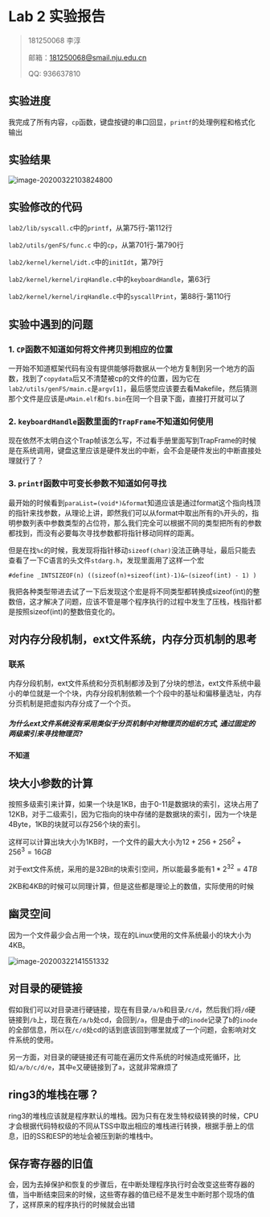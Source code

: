 # Lab 2 实验报告

> 181250068 李淳
>
> 邮箱：181250068@smail.nju.edu.cn
>
> QQ: 936637810

## 实验进度

我完成了所有内容，`cp`函数，键盘按键的串口回显，`printf`的处理例程和格式化输出

## 实验结果

![image-20200322103824800](C:\Users\P君\AppData\Roaming\Typora\typora-user-images\image-20200322103824800.png)

## 实验修改的代码

`lab2/lib/syscall.c`中的`printf`，从第75行-第112行

`lab2/utils/genFS/func.c` 中的`cp`，从第701行-第790行

`lab2/kernel/kernel/idt.c`中的`initIdt`，第79行

`lab2/kernel/kernel/irqHandle.c`中的`keyboardHandle`，第63行

`lab2/kernel/kernel/irqHandle.c`中的`syscallPrint`，第88行-第110行

## 实验中遇到的问题

### 1. `CP`函数不知道如何将文件拷贝到相应的位置

一开始不知道框架代码有没有提供能够将数据从一个地方复制到另一个地方的函数，找到了`copydata`后又不清楚被cp的文件的位置，因为它在`lab2/utils/genFS/main.c`是`argv[1]`，最后感觉应该要去看Makefile，然后猜测那个文件是应该是`uMain.elf`和`fs.bin`在同一个目录下面，直接打开就可以了

### 2. `keyboardHandle`函数里面的`TrapFrame`不知道如何使用

现在依然不太明白这个Trap帧该怎么写，不过看手册里面写到TrapFrame的时候是在系统调用，键盘这里应该是硬件发出的中断，会不会是硬件发出的中断直接处理就行了？

### 3. `printf`函数中可变长参数不知道如何寻找

最开始的时候看到`paraList=(void*)&format`知道应该是通过format这个指向栈顶的指针来找参数，从理论上讲，即然我们可以从format中取出所有的`%`开头的，指明参数列表中参数类型的占位符，那么我们完全可以根据不同的类型把所有的参数都找到，而没有必要每次寻找参数都将指针移动同样的距离。

但是在找`%c`的时候，我发现将指针移动`sizeof(char)`没法正确寻址，最后只能去查看了一下C语言的头文件`stdarg.h`，发现里面用了这样一个宏

`#define _INTSIZEOF(n) ((sizeof(n)+sizeof(int)-1)&~(sizeof(int) - 1) )`

我把各种类型带进去试了一下后发现这个宏是将不同类型都转换成sizeof(int)的整数倍，这才解决了问题，应该不管是哪个程序执行的过程中发生了压栈，栈指针都是按照sizeof(int)的整数倍变化的。

## 对内存分段机制，ext文件系统，内存分页机制的思考

### 联系

内存分段机制，ext文件系统和分页机制都涉及到了分块的想法，ext文件系统中最小的单位就是一个个块，内存分段机制依赖一个个段中的基址和偏移量选址，内存分页机制是把虚拟内存分成了一个个页。

#####  为什么ext⽂件系统没有采⽤类似于分⻚机制中对物理⻚的组织⽅式, 通过固定的两级索引来寻找物理⻚?

**不知道**

## 块大小参数的计算

按照多级索引来计算，如果一个块是1KB，由于0-11是数据块的索引，这块占用了12KB，对于二级索引，因为它指向的块中存储的是数据块的索引，因为一个块是4Byte，1KB的块就可以存256个块的索引。

这样可以计算出块大小为1KB时，一个文件的最大大小为$12+256+256^2+256^3 = 16GB$

对于ext文件系统，采用的是32Bit的块索引空间，所以能最多能有$1 * 2^{32} = 4TB$

2KB和4KB的时候可以同理计算，但是这些都是理论上的数值，实际使用的时候

## 幽灵空间

因为一个文件最少会占用一个块，现在的Linux使用的文件系统最小的块大小为4KB。

![image-20200322141551332](C:\Users\P君\AppData\Roaming\Typora\typora-user-images\image-20200322141551332.png)

## 对目录的硬链接

假如我们可以对目录进行硬链接，现在有目录`/a/b`和目录`/c/d`，然后我们将`/d`硬链接到`/b`上，现在我在`/a/b`处cd，会回到`/a`，但是由于`d`的`inode`记录了`b`的`inode`的全部信息，所以在`/c/d`处cd的话到底该回到哪里就成了一个问题，会影响对文件系统的使用。

另一方面，对目录的硬链接还有可能在遍历文件系统的时候造成死循环，比如`/a/b/c/d/e`，其中`e`又硬链接到了`a`，这就非常麻烦了

## ring3的堆栈在哪？

ring3的堆栈应该就是程序默认的堆栈。因为只有在发生特权级转换的时候，CPU才会根据代码特权级的不同从TSS中取出相应的堆栈进行转换，根据手册上的信息，旧的SS和ESP的地址会被压到新的堆栈中。

## 保存寄存器的旧值

会，因为去掉保护和恢复的步骤后，在中断处理程序执行时会改变这些寄存器的值，当中断结束回来的时候，这些寄存器的值已经不是发生中断时那个现场的值了，这样原来的程序执行的时候就会出错